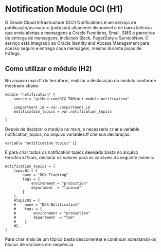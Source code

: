 # Notification Module OCI (H1)

O Oracle Cloud Infrastructure (OCI) Notifications é um serviço de publicação/assinatura (pub/sub) altamente disponível e de baixa latência que envia alertas e mensagens a Oracle Functions, Email, SMS e parceiros de entrega de mensagens, incluindo Slack, PagerDuty e ServiceNow. O serviço está integrado ao Oracle Identity and Access Management para acesso seguro e entrega cada mensagem, mesmo durante picos de tráfego.

## Como utilizar o módulo (H2)

No arquivo main.tf do terraform, realizar a declaração do módulo conforme mostrado abaixo

```hcl
module "notification" {
    source = "github.com/DCX-TAM/oci-module-notification"

    compartment_id = var.compartment_id
    notification_topics = var.notification_topics
    
}
```

Depois de declarar o módulo no main, é necessário criar a variable notification_topics, no arquivo variables.tf crie sua declaração:
```hcl
variable "notification_topics" {}
```
E para criar todos os notification topics desejado basta no arquivo terraform.tfvars, declarar os valores para as variáveis da seguinte maneira

```hcl
notification_topics = {
    topic01 = {
        name = "DCX-Tracking"
        tags = {
            environment = "production"
            department  = "finance"
        } 
    },
    #topic02 = {
    #    name = "DCX-Notification"
    #    tags = {
    #        environment = "production"
    #        department  = "tam"
    #    } 
    #},
}
```

Para criar mais de um tópico basta descomentar e continuar acrestando os blocos de variáveis em sequência

